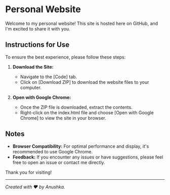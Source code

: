# Personal Website

Welcome to my personal website! This site is hosted here on GitHub, and I'm excited to share it with you.

## Instructions for Use

To ensure the best experience, please follow these steps:

1. **Download the Site:**
   - Navigate to the [Code] tab.
   - Click on [Download ZIP] to download the website files to your computer.

2. **Open with Google Chrome:**
   - Once the ZIP file is downloaded, extract the contents.
   - Right-click on the index.html file and choose [Open with Google Chrome] to view the site in your browser.

## Notes

- **Browser Compatibility:** For optimal performance and display, it's recommended to use Google Chrome.
- **Feedback:** If you encounter any issues or have suggestions, please feel free to open an issue or contact me directly.

Thank you for visiting!

---

*Created with ❤️ by Anushka.*
